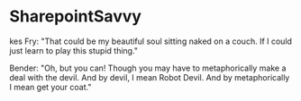 # SharepointSavvy
kes
Fry: "That could be my beautiful soul sitting naked on a couch. If I could just learn to play this stupid thing." 

Bender: "Oh, but you can! Though you may have to metaphorically make a deal with the devil. And by devil, I mean Robot Devil. And by metaphorically I mean get your coat."
